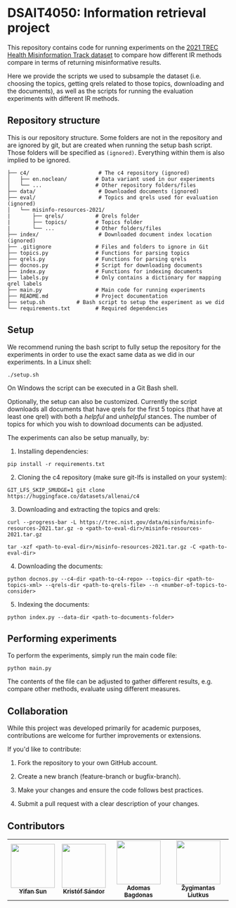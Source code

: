 # DSAIT4050: Information retrieval project

This repository contains code for running experiments on the [2021 TREC Health Misinformation Track dataset](https://trec-health-misinfo.github.io/2021.html) to compare how different IR methods compare in terms of returning misinformative results.

Here we provide the scripts we used to subsample the dataset (i.e. choosing the topics, getting qrels related to those topics, downloading and the documents), as well as the scripts for running the evaluation experiments with different IR methods.

## Repository structure

This is our repository structure. Some folders are not in the repository and are ignored by git, but are created when running the setup bash script. Those folders will be specified as `(ignored)`. Everything within them is also implied to be ignored.

```
├── c4/                      # The c4 repository (ignored)
│   ├── en.noclean/         # Data variant used in our experiments
│   └── ...                 # Other repository folders/files
├── data/                    # Downloaded documents (ignored)
├── eval/                    # Topics and qrels used for evaluation (ignored)
│   └── misinfo-resources-2021/  
|       ├── qrels/          # Qrels folder
|       ├── topics/         # Topics folder
|       └── ...             # Other folders/files
├── index/                   # Downloaded document index location (ignored)
├── .gitignore              # Files and folders to ignore in Git
├── topics.py               # Functions for parsing topics
├── qrels.py                # Functions for parsing qrels
├── docnos.py               # Script for downloading documents
├── index.py                # Functions for indexing documents
├── labels.py               # Only contains a dictionary for mapping qrel labels
├── main.py                 # Main code for running experiments
├── README.md               # Project documentation
├── setup.sh          # Bash script to setup the experiment as we did
└── requirements.txt        # Required dependencies
```

## Setup

We recommend runing the bash script to fully setup the repository for the experiments in order to use the exact same data as we did in our experiments. In a Linux shell:

```
./setup.sh
```

On Windows the script can be executed in a Git Bash shell.

Optionally, the setup can also be customized. Currently the script downloads all documents that have qrels for the first 5 topics (that have at least one qrel) with both a *helpful* and *unhelpful* stances. The number of topics for which you wish to download documents can be adjusted.

The experiments can also be setup manually, by:

1. Installing dependencies:

```
pip install -r requirements.txt
```

2. Cloning the c4 repository (make sure git-lfs is installed on your system):

```
GIT_LFS_SKIP_SMUDGE=1 git clone https://huggingface.co/datasets/allenai/c4
```

3. Downloading and extracting the topics and qrels:

```
curl --progress-bar -L https://trec.nist.gov/data/misinfo/misinfo-resources-2021.tar.gz -o <path-to-eval-dir>/misinfo-resources-2021.tar.gz
```

```
tar -xzf <path-to-eval-dir>/misinfo-resources-2021.tar.gz -C <path-to-eval-dir>
```

4. Downloading the documents:

```
python docnos.py --c4-dir <path-to-c4-repo> --topics-dir <path-to-topics-xml> --qrels-dir <path-to-qrels-file> --n <number-of-topics-to-consider>
```

5. Indexing the documents:

```
python index.py --data-dir <path-to-documents-folder>
```

## Performing experiments

To perform the experiments, simply run the main code file:

```
python main.py
```

The contents of the file can be adjusted to gather different results, e.g. compare other methods, evaluate using different measures.

## Collaboration

While this project was developed primarily for academic purposes, contributions are welcome for further improvements or extensions.

If you'd like to contribute:

1. Fork the repository to your own GitHub account.

2. Create a new branch (feature-branch or bugfix-branch).

3. Make your changes and ensure the code follows best practices.

4. Submit a pull request with a clear description of your changes.

## Contributors

<table>
  <tr>
<!-- TODO: Add Yifan's github stuff -->
    <td align="center"><a href="https://github.com/username"><img src="https://avatars.githubusercontent.com/username?v=4" width="100px;" alt=""/><br /><sub><b>Yifan Sun</b></sub></a></td>
    <td align="center"><a href="https://github.com/emherk"><img src="https://avatars.githubusercontent.com/emherk?v=4" width="100px;" alt=""/><br /><sub><b>Kristóf Sándor</b></sub></a></td>
    <td align="center"><a href="https://github.com/AdoBag"><img src="https://avatars.githubusercontent.com/AdoBag?v=4" width="100px;" alt=""/><br /><sub><b>Adomas Bagdonas</b></sub></a></td>
    <td align="center"><a href="https://github.com/zygis009"><img src="https://avatars.githubusercontent.com/zygis009?v=4" width="100px;" alt=""/><br /><sub><b>Žygimantas Liutkus</b></sub></a></td>
  </tr>
</table>
